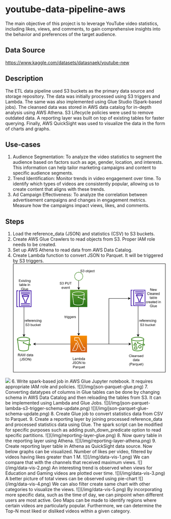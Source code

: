 # youtube-data-pipeline-aws

The main objective of this project is to leverage YouTube video statistics, including likes, views, and comments, to gain comprehensive insights into the behavior and preferences of the target audience.

## Data Source
https://www.kaggle.com/datasets/datasnaek/youtube-new

## Description
The ETL data pipeline used S3 buckets as the primary data source and storage repository. The data was initially processed using S3 triggers and Lambda. The same was also implemented using Glue Studio (Spark-based jobs). The cleansed data was stored in AWS data catalog for in-depth analysis using AWS Athena. S3 Lifecycle policies were used to remove outdated data. A reporting layer was built on top of existing tables for faster querying. Finally, AWS QuickSight was used to visualize the data in the form of charts and graphs.

## Use-cases
1. Audience Segmentation: To analyze the video statistics to segment the audience based on factors such as age, gender, location, and interests. This information can help tailor marketing campaigns and content to specific audience segments.
2. Trend Identification: Monitor trends in video engagement over time. To identify which types of videos are consistently popular, allowing us to create content that aligns with these trends. 
3. Ad Campaign Effectiveness: To analyze the correlation between advertisement campaigns and changes in engagement metrics. Measure how the campaigns impact views, likes, and comments.

## Steps
1. Load the reference_data (JSON) and statistics (CSV) to S3 buckets.
2. Create AWS Glue Crawlers to read objects from S3. Proper IAM role needs to be created.
3. Set up AWS Athena to read data from AWS Data Catalog.
4. Create Lambda function to convert JSON to Parquet. It will be triggered by S3 triggers.
![](/img/json-parquet-lambda-s3-trigger.png)
<img src="https://github.com/AdityaMehra23/youtube-data-pipeline-aws/tree/main/img/json-parquet-lambda-s3-trigger.png">
6. Write spark-based job in AWS Glue Jupyter notebook. It requires appropriate IAM role and policies.
![](/img/json-parquet-glue.png)
7. Converting datatypes of columns in Glue tables can be done by changing schema in AWS Data Catalog and then reloading the tables from S3. It can be implemented using Lambda and Glue Jobs.
![](/img/json-parquet-lambda-s3-trigger-schema-update.png)
![](/img/json-parquet-glue-schema-update.png)
8. Create Glue job to convert statistics data from CSV to Parquet. 
9. Create a reporting layer by joining processed reference_data and processed statistics data using Glue. The spark script can be modified for specific purposes such as adding push_down_predicate option to read specific partitions.
![](/img/reporting-layer-glue.png)
8. Now query table in the reporting layer using Athena.
![](/img/reporting-layer-athena.png)
9. Create reporting layer table in Athena as QuickSight data source. Now below graphs can be visualized.
Number of likes per video, filtered by videos having likes greater than 1 M.
![](/img/data-vis-1.png)
We can compare that with the channels that received maximum views.
![](/img/data-vis-2.png)
An interesting trend is observed when views for Education and Gaming videos are plotted over time.
![](/img/data-vis-3.png)
A better picture of total views can be observed using pie-chart
![](/img/data-vis-4.png)
We can also filter create same chart with other categories to visualize the views.
![](/img/data-vis-5.png)
By incorporating more specific data, such as the time of day, we can pinpoint when different users are most active. Geo Maps can be made to identify regions where certain videos are particularly popular. Furthermore, we can determine the Top-N most liked or disliked videos within a given category.



